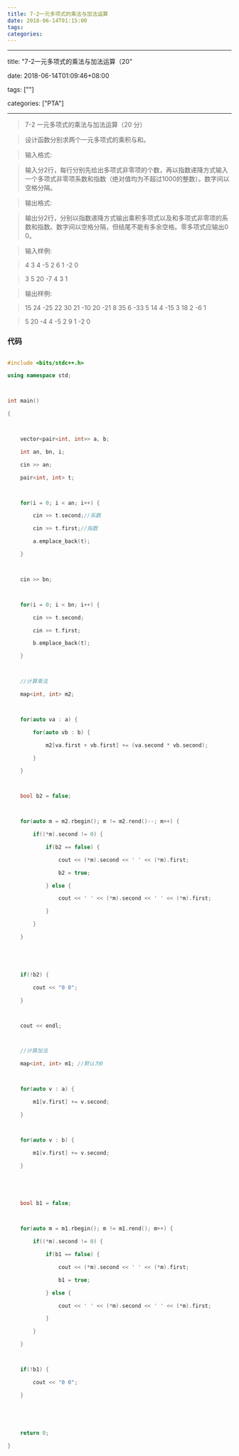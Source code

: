 ```yaml
---
title: 7-2一元多项式的乘法与加法运算
date: 2018-06-14T01:15:00
tags:
categories:
---
```


---
title: "7-2一元多项式的乘法与加法运算（20"
date: 2018-06-14T01:09:46+08:00
tags: [""]
categories: ["PTA"]

---

> 7-2 一元多项式的乘法与加法运算（20 分）
> 设计函数分别求两个一元多项式的乘积与和。

> 输入格式:
> 输入分2行，每行分别先给出多项式非零项的个数，再以指数递降方式输入一个多项式非零项系数和指数（绝对值均为不超过1000的整数）。数字间以空格分隔。

> 输出格式:
> 输出分2行，分别以指数递降方式输出乘积多项式以及和多项式非零项的系数和指数。数字间以空格分隔，但结尾不能有多余空格。零多项式应输出0 0。

> 输入样例:
> 4 3 4 -5 2  6 1  -2 0
> 3 5 20  -7 4  3 1
> 输出样例:
> 15 24 -25 22 30 21 -10 20 -21 8 35 6 -33 5 14 4 -15 3 18 2 -6 1
> 5 20 -4 4 -5 2 9 1 -2 0

### 代码
```c++
#include <bits/stdc++.h>
using namespace std;

int main()
{

    vector<pair<int, int>> a, b;
    int an, bn, i;
    cin >> an;
    pair<int, int> t;

    for(i = 0; i < an; i++) {
        cin >> t.second;//系数
        cin >> t.first;//指数
        a.emplace_back(t);
    }

    cin >> bn;

    for(i = 0; i < bn; i++) {
        cin >> t.second;
        cin >> t.first;
        b.emplace_back(t);
    }

    //计算乘法
    map<int, int> m2;

    for(auto va : a) {
        for(auto vb : b) {
            m2[va.first + vb.first] += (va.second * vb.second);
        }
    }

    bool b2 = false;

    for(auto m = m2.rbegin(); m != m2.rend()--; m++) {
        if((*m).second != 0) {
            if(b2 == false) {
                cout << (*m).second << ' ' << (*m).first;
                b2 = true;
            } else {
                cout << ' ' << (*m).second << ' ' << (*m).first;
            }
        }
    }


    if(!b2) {
        cout << "0 0";
    }

    cout << endl;

    //计算加法
    map<int, int> m1; //默认为0

    for(auto v : a) {
        m1[v.first] += v.second;
    }

    for(auto v : b) {
        m1[v.first] += v.second;
    }


    bool b1 = false;

    for(auto m = m1.rbegin(); m != m1.rend(); m++) {
        if((*m).second != 0) {
            if(b1 == false) {
                cout << (*m).second << ' ' << (*m).first;
                b1 = true;
            } else {
                cout << ' ' << (*m).second << ' ' << (*m).first;
            }
        }
    }

    if(!b1) {
        cout << "0 0";
    }


    return 0;
}
```
    